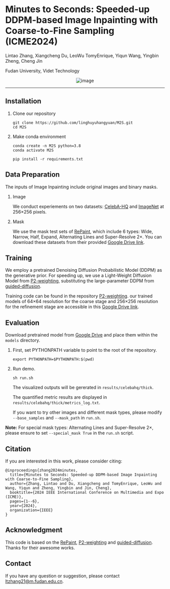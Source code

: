 # Minutes to Seconds: Speeded-up DDPM-based Image Inpainting with Coarse-to-Fine Sampling (ICME2024)

Lintao Zhang, Xiangcheng Du, LeoWu TomyEnrique, Yiqun Wang, Yingbin Zheng, Cheng Jin

Fudan University, Videt Technology

<div style="text-align:center">
    <img src="assets/fig.png" alt="image" />
</div>

---



## Installation

1. Clone our repository

   ```
   git clone https://github.com/linghuyuhangyuan/M2S.git
   cd M2S
   ```

2. Make conda environment

   ```
   conda create -n M2S python=3.8
   conda activate M2S
   ```

   ```
   pip install -r requirements.txt
   ```



## Data Preparation

The inputs of Image Inpainting include original images and binary masks.

1. Image

   We conduct experiements on two datasets: [CelebA-HQ](https://www.kaggle.com/datasets/badasstechie/celebahq-resized-256x256)  and [ImageNet](https://www.kaggle.com/datasets/dimensi0n/imagenet-256) at 256×256 pixels.

2. Mask

   We use the mask test sets of [RePaint](https://github.com/andreas128/RePaint), which include 6 types: Wide, Narrow, Half, Expand, Alternating Lines and Super-Resolve 2×. You can download these datasets from their provided [Google Drive link](https://drive.google.com/uc?id=1Q_dxuyI41AAmSv9ti3780BwaJQqwvwMv).



## Training

We employ a pretrained Denoising Diffusion Probabilistic Model (DDPM) as the generative prior. For speeding up, we use a Light-Weight Diffusion Model from [P2-weighting](https://github.com/jychoi118/P2-weighting), substituting the large-parameter DDPM from [guided-diffusion](https://github.com/openai/guided-diffusion).

Training code can be found in the repository [P2-weighting](https://github.com/jychoi118/P2-weighting). our trained models of 64×64 resolution for the coarse stage and 256×256 resolution for the refinement stage are accessible in this [Google Drive link](https://drive.google.com/drive/folders/1PR87Kt5WmmFzutSvFS99UVtBNgXomTI1?usp=sharing).



## Evaluation

Download pretrained model from [Google Drive](https://drive.google.com/drive/folders/1PR87Kt5WmmFzutSvFS99UVtBNgXomTI1?usp=sharing) and place them within the `models` directory.

1. First, set PYTHONPATH variable to point to the root of the repository.

   ```
   export PYTHONPATH=$PYTHONPATH:$(pwd)
   ```

2. Run demo.

   ```
   sh run.sh
   ```

   The visualized outputs will be gererated in ```results/celebahq/thick```.

   The quantified metric results are displayed in ```results/celebahq/thick/metrics_log.txt```. 


   If you want to try other images and different mask types, please modify `--base_samples` and `--mask_path` in `run.sh`.

**Note:** For special mask types: Alternating Lines and Super-Resolve 2×, please ensure to set `--special_mask True` in the `run.sh` script.


## Citation

If you are interested in this work, please consider citing:

```
@inproceedings{zhang2024minutes,
  title={Minutes to Seconds: Speeded-up DDPM-based Image Inpainting with Coarse-to-Fine Sampling},
  author={Zhang, Lintao and Du, Xiangcheng and TomyEnrique, LeoWu and Wang, Yiqun and Zheng, Yingbin and Jin, Cheng},
  booktitle={2024 IEEE International Conference on Multimedia and Expo (ICME)},
  pages={1--6},
  year={2024},
  organization={IEEE}
}
```

## Acknowledgment

This code is based on the [RePaint](https://github.com/andreas128/RePaint),  [P2-weighting](https://github.com/jychoi118/P2-weighting) and [guided-diffusion](https://github.com/openai/guided-diffusion). Thanks for their awesome works.



## Contact

If you have any question or suggestion, please contact ltzhang21@m.fudan.edu.cn.
